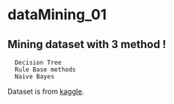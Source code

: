 # dataMining_01
## Mining dataset with 3 method !
```
  Decision Tree
  Rule Base methods
  Naive Bayes
```
Dataset is from [kaggle](https://kaggle.com).
